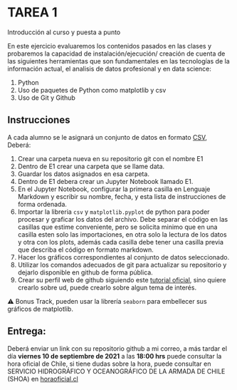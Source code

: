 # TAREA 1 

Introducción al curso y puesta a punto

En este ejercicio evaluaremos los contenidos pasados en las clases y probaremos la capacidad de instalación/ejecución/ creación de cuenta de las siguientes herramientas
que son fundamentales en las tecnologías de la información actual, el analisis de datos profesional y en data science:
1. Python
2. Uso de paquetes de Python como matplotlib y csv
3. Uso de Git y Github

## Instrucciones

A cada alumno se le asignará un conjunto de datos en formato [CSV](),
Deberá:
1. Crear una carpeta nueva en su repositorio git con el nombre E1
2. Dentro de E1 crear una carpeta que se llame data.
3. Guardar los datos asignados en esa carpeta.
4. Dentro de E1 debera crear un Jupyter Notebook llamado E1.
5. En el Jupyter Notebook, configurar la primera casilla en Lenguaje Markdown y escribir su nombre, fecha, y esta lista de instrucciones de forma ordenada. 
6. Importar la libreria `csv` y `matplotlib.pyplot` de python para poder procesar y graficar los datos del archivo. Debe separar el código en las casillas que estime conveniente, pero se solicita minimo que en una casilla esten solo las importaciones, en otra solo la lectura de los datos y otra con los plots, además cada casilla debe tener una casilla previa que describa el código en formato markdown.
7. Hacer los gráficos correspondientes al conjunto de datos seleccionado.
8. Utilizar los comandos adecuados de git para actualizar su repositorio y dejarlo disponible en github de forma pública.
9. Crear su perfil web de github siguiendo este [tutorial oficial](https://docs.github.com/es/pages/getting-started-with-github-pages/creating-a-github-pages-site), sino quiere crearlo sobre ud, puede crearlo sobre algun tema de interés.
 
:warning: Bonus Track, pueden usar la librería `seaborn` para embellecer sus gráficos de matplotlib.
## Entrega:

Deberá enviar un link con su repositorio github a mi correo, a más tardar el día __viernes 10 de septiembre de 2021__ a las __18:00 hrs__
puede consultar la hora oficial de Chile, si tiene dudas sobre la hora, puede consultar en SERVICIO HIDROGRÁFICO Y OCEANOGRÁFICO DE LA ARMADA DE CHILE (SHOA) en [horaoficial.cl](https://horaoficial.cl)





